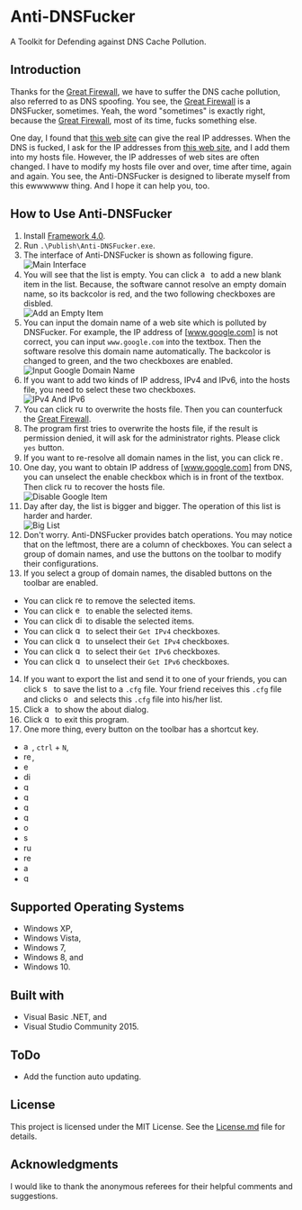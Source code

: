  # Anti-DNSFucker

A Toolkit for Defending against DNS Cache Pollution.

## Introduction
Thanks for the [Great Firewall], we have to suffer the DNS cache pollution, also referred to as DNS spoofing. You see,  the [Great Firewall] is a DNSFucker, sometimes. Yeah, the word "sometimes" is exactly right, because the [Great Firewall], most of its time, fucks something else.

One day, I found that [this web site] can give the real IP addresses. When the DNS is fucked, I ask for the IP addresses from [this web site], and I add them into my hosts file. However, the IP addresses of web sites are often changed. I have to modify my hosts file over and over, time after time, again and again. You see, the Anti-DNSFucker is designed to liberate myself from this ewwwwww thing. And I hope it can help you, too.

## How to Use Anti-DNSFucker

1. Install [Framework 4.0].
2. Run `.\Publish\Anti-DNSFucker.exe`.
3. The interface of Anti-DNSFucker is shown as following figure.<br>
   ![Main Interface]
4. You will see that the list is empty. You can click <img src = "/Publish/Icons/Add.ico" height = 15 title = "add button"> to add a new blank item in the list. Because, the software cannot resolve an empty domain name, so its backcolor is red, and the two following checkboxes are disbled.<br>
   ![Add an Empty Item]
5. You can input the domain name of a web site which is polluted by DNSFucker. For example, the IP address of [www.google.com] is not correct, you can input `www.google.com` into the textbox. Then the software resolve this domain name automatically. The backcolor is changed to green, and the two checkboxes are enabled.<br>
   ![Input Google Domain Name]
6. If you want to add two kinds of IP address, IPv4 and IPv6, into the hosts file, you need to select these two checkboxes.<br>
   ![IPv4 And IPv6]
7. You can click <img src = "/Publish/Icons/Run.ico" height = 15 title = "run button"> to overwrite the hosts file. Then you can counterfuck the [Great Firewall].
8. The program first tries to overwrite the hosts file, if the result is permission denied, it will ask for the administrator rights. Please click `yes` button.
9. If you want to re-resolve all domain names in the list, you can click <img src = "/Publish/Icons/Refresh.ico" height = 15 title = "refresh button">.
10. One day, you want to obtain IP address of [www.google.com] from DNS, you can unselect the enable checkbox which is in front of the textbox. Then click <img src = "/Publish/Icons/Run.ico" height = 15 title = "run button"> to recover the hosts file.<br>
   ![Disable Google Item]
11. Day after day, the list is bigger and bigger. The operation of this list is harder and harder.<br>
   ![Big List]
12. Don't worry. Anti-DNSFucker provides batch operations. You may notice that on the leftmost, there are a column of checkboxes. You can select a group of domain names, and use the buttons on the toolbar to modify their configurations.
13. If you select a group of domain names, the disabled buttons on the toolbar are enabled.
  * You can click <img src = "/Publish/Icons/Remove.ico" height = 15 title = "remove button"> to remove the selected items.
  * You can click <img src = "/Publish/Icons/Enable.ico" height = 15 title = "enable button"> to enable the selected items.
  * You can click <img src = "/Publish/Icons/Disable.ico" height = 15 title = "disable button"> to disable the selected items.
  * You can click <img src = "/Publish/Icons/IPV4Enable.ico" height = 15 title = "get IPv4 button"> to select their `Get IPv4` checkboxes.
  * You can click <img src = "/Publish/Icons/IPV4Disable.ico" height = 15 title = "get IPv4 button"> to unselect their `Get IPv4` checkboxes.
  * You can click <img src = "/Publish/Icons/IPV6Enable.ico" height = 15 title = "get IPv6 button"> to select their `Get IPv6` checkboxes.
  * You can click <img src = "/Publish/Icons/IPV6Disable.ico" height = 15 title = "get IPv6 button"> to unselect their `Get IPv6` checkboxes.
14. If you want to export the list and send it to one of your friends, you can click <img src = "/Publish/Icons/SaveAs.ico" height = 15 title = "save configuration button"> to save the list to a `.cfg` file. Your friend receives this `.cfg` file and clicks <img src = "/Publish/Icons/Open.ico" height = 15 title = "open configuration button"> and selects this `.cfg` file into his/her list.
15. Click <img src = "/Publish/Icons/About.ico" height = 15 title = "about button"> to show the about dialog.
16. Click <img src = "/Publish/Icons/Quit.ico" height = 15 title = "quit button"> to exit this program.
17. One more thing, every button on the toolbar has a shortcut key.
  * <img src = "/Publish/Icons/Add.ico" height = 15 title = "add button">, `ctrl` + `N`,
  * <img src = "/Publish/Icons/Remove.ico" height = 15 title = "remove button">, 
  * <img src = "/Publish/Icons/Enable.ico" height = 15 title = "enable button">
  * <img src = "/Publish/Icons/Disable.ico" height = 15 title = "disable button">
  * <img src = "/Publish/Icons/IPV4Enable.ico" height = 15 title = "get IPv4 button">
  * <img src = "/Publish/Icons/IPV4Disable.ico" height = 15 title = "get IPv4 button">
  * <img src = "/Publish/Icons/IPV6Enable.ico" height = 15 title = "get IPv6 button">
  * <img src = "/Publish/Icons/IPV6Disable.ico" height = 15 title = "get IPv6 button">
  * <img src = "/Publish/Icons/Open.ico" height = 15 title = "open configuration button">
  * <img src = "/Publish/Icons/SaveAs.ico" height = 15 title = "save configuration button">
  * <img src = "/Publish/Icons/Run.ico" height = 15 title = "run button">
  * <img src = "/Publish/Icons/Refresh.ico" height = 15 title = "refresh button">
  * <img src = "/Publish/Icons/About.ico" height = 15 title = "about button">
  * <img src = "/Publish/Icons/Quit.ico" height = 15 title = "quit button">

## Supported Operating Systems

- Windows XP,
- Windows Vista,
- Windows 7,
- Windows 8, and
- Windows 10.

## Built with

- Visual Basic .NET, and
- Visual Studio Community 2015.

## ToDo

- Add the function auto updating.

## License
This project is licensed under the MIT License. See the [License.md] file for details.

## Acknowledgments
I would like to thank the anonymous referees for their helpful comments and suggestions.

[this web site]:http://geoip.neu.edu.cn/
[Great Firewall]:https://en.wikipedia.org/wiki/Great_Firewall
[Framework 4.0]:https://www.microsoft.com/en-us/download/details.aspx?id=17718
[www.google.com]:www.google.com
[Main Interface]:Screenshots/MainInterface.png "Main Interface"
[Add an Empty Item]:/Screenshots/AddAnEmptyItem.png "Add an Empty Item"
[Input Google Domain Name]:/Screenshots/InputGoogleDomainName.png "Input Google Domain Name"
[IPv4 And IPv6]:/Screenshots/IPv4AndIPv6.png "IPv4 And IPv6"
[Disable Google Item]:/Screenshots/DisableGoogleItem.png "Disable Google Item"
[Big List]:/Screenshots/BigList.png "Big List"
[License.md]:/License.md